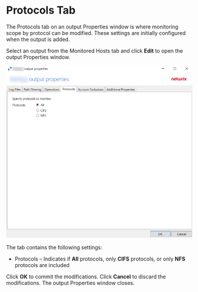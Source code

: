 # Protocols Tab

The Protocols tab on an output Properties window is where monitoring scope by protocol can be modified. These settings are initially configured when the output is added.

Select an output from the Monitored Hosts tab and click __Edit__ to open the output Properties window.

![Protocols Tab](/static/img/product_docs/activitymonitor/activitymonitor/admin/outputs/protocolstab.png)

The tab contains the following settings:

- Protocols – Indicates if __All__ protocols, only __CIFS__ protocols, or only __NFS__ protocols are included

Click __OK__ to commit the modifications. Click __Cancel__ to discard the modifications. The output Properties window closes.
